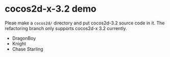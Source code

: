 cocos2d-x-3.2 demo
======

Pleae make a `cocos2d/` directory and put cocos2d-3.2 source code in it. The refactoring branch only supports cocos2d-x 3.2 currently.

* DragonBoy
* Knight
* Chase Starling
